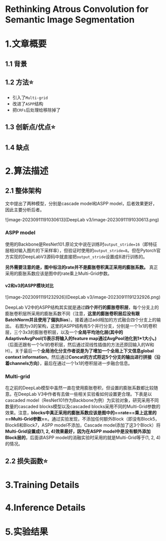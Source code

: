 # Rethinking Atrous Convolution for Semantic Image Segmentation

# 1.文章概要

## 1.1 背景



## 1.2 方法:star:

- 引入了`Multi-grid`
- 改进了`ASPP`结构
- 把`CRFs`后处理给移除掉了

## 1.3 创新点/优点:star:



## 1.4 缺点



# 2.算法描述

## 2.1 整体架构

文中提出了两种模型，分别是cascade model和ASPP model，后者效果更好，因此主要分析后者。

![image-20230911191030613](DeepLab v3/image-20230911191030613.png)

### ASPP model

使用的Backbone是ResNet101.原论文中说在训练时`output_stride=16`（即特征层相对输入图片的下采样率），但验证时使用的`output_stride=8`。但在Pytorch官方实现的DeepLabV3源码中就直接把`output_stride`设置成8进行训练的。

**另外需要注意的是，图中标注的rate并不是膨胀卷积真正采用的膨胀系数。** 真正采用的膨胀系数应该是图中的rate乘上Multi-Grid参数。

#### v2和v3的ASPP模块对比

![image-20230911191232926](DeepLab v3/image-20230911191232926.png)

DeepLab V2中的ASPP结构其实就是通过**四个并行的膨胀卷积层**，每个分支上的膨胀卷积层所采用的膨胀系数不同（注意，**这里的膨胀卷积层后没有跟BatchNorm并且使用了偏执Bias**）。接着通过add相加的方式融合四个分支上的输出。
右图为v3的架构，这里的ASPP结构有5个并行分支，分别是一个1x1的卷积层，三个3x3的膨胀卷积层，以及一个**全局平均池化层(其中的AdaptiveAvgPool(1)表示将输入的feature map通过AvgPool池化到1\*1大小。)**（后面还跟有一个1x1的卷积层，然后通过双线性插值的方法还原回输入的W和H）。关于最后一个**全局池化分支作者说是为了增加一个全局上下文信息global context information**。然后通过**Concat的方式将这5个分支的输出进行拼接（沿着channels方向）**，最后在通过一个1x1的卷积层进一步融合信息。

### Multi-grid

在之前的DeepLab模型中虽然一直在使用膨胀卷积，但设置的膨胀系数都比较随意。在DeepLab V3中作者有去做一些相关实验看如何设置更合理。下表是以cascaded model（ResNet101作为Backbone为例）为实验对象，研究采用不同数量的cascaded blocks模型以及cascaded blocks采用不同的Multi-Grid参数的效果。注意，**blocks中真正采用的膨胀系数应该是图中的==rate==乘上这里的==Multi-Grid参数==**。通过实验发现，不添加任何额外Block（即没有Block5，Block6和Block7，ASPP model不添加，Cascade model添加了这3个Block）将**Multi-Grid设置成(1, 2, 4)**效果最好，因为在**ASPP model中是没有额外添加Block层的**，后面讲ASPP model的消融实验时采用的就是Multi-Grid等于(1, 2, 4)的情况。

## 2.2 损失函数:star:





# 3.Training Details



# 4.Inference Details



# 5.实验结果

